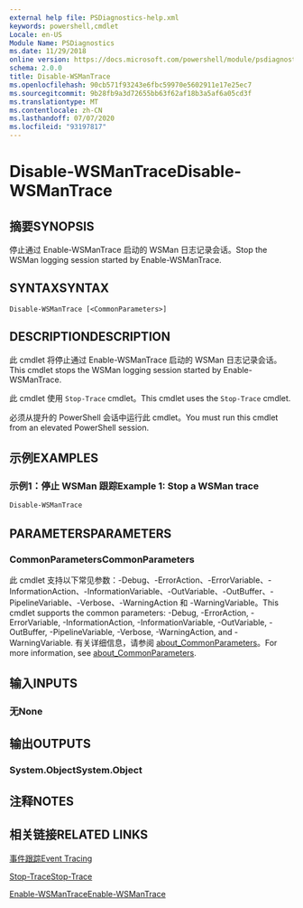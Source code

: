 ```yaml
---
external help file: PSDiagnostics-help.xml
keywords: powershell,cmdlet
Locale: en-US
Module Name: PSDiagnostics
ms.date: 11/29/2018
online version: https://docs.microsoft.com/powershell/module/psdiagnostics/disable-wsmantrace?view=powershell-5.1&WT.mc_id=ps-gethelp
schema: 2.0.0
title: Disable-WSManTrace
ms.openlocfilehash: 90cb571f93243e6fbc59970e5602911e17e25ec7
ms.sourcegitcommit: 9b28fb9a3d72655bb63f62af18b3a5af6a05cd3f
ms.translationtype: MT
ms.contentlocale: zh-CN
ms.lasthandoff: 07/07/2020
ms.locfileid: "93197817"
---
```

# <span data-ttu-id="aabe7-103">Disable-WSManTrace</span><span class="sxs-lookup"><span data-stu-id="aabe7-103">Disable-WSManTrace</span></span>

## <span data-ttu-id="aabe7-104">摘要</span><span class="sxs-lookup"><span data-stu-id="aabe7-104">SYNOPSIS</span></span>
<span data-ttu-id="aabe7-105">停止通过 Enable-WSManTrace 启动的 WSMan 日志记录会话。</span><span class="sxs-lookup"><span data-stu-id="aabe7-105">Stop the WSMan logging session started by Enable-WSManTrace.</span></span>

## <span data-ttu-id="aabe7-106">SYNTAX</span><span class="sxs-lookup"><span data-stu-id="aabe7-106">SYNTAX</span></span>

```
Disable-WSManTrace [<CommonParameters>]
```

## <span data-ttu-id="aabe7-107">DESCRIPTION</span><span class="sxs-lookup"><span data-stu-id="aabe7-107">DESCRIPTION</span></span>
<span data-ttu-id="aabe7-108">此 cmdlet 将停止通过 Enable-WSManTrace 启动的 WSMan 日志记录会话。</span><span class="sxs-lookup"><span data-stu-id="aabe7-108">This cmdlet stops the WSMan logging session started by Enable-WSManTrace.</span></span>

<span data-ttu-id="aabe7-109">此 cmdlet 使用 `Stop-Trace` cmdlet。</span><span class="sxs-lookup"><span data-stu-id="aabe7-109">This cmdlet uses the `Stop-Trace` cmdlet.</span></span>

<span data-ttu-id="aabe7-110">必须从提升的 PowerShell 会话中运行此 cmdlet。</span><span class="sxs-lookup"><span data-stu-id="aabe7-110">You must run this cmdlet from an elevated PowerShell session.</span></span>

## <span data-ttu-id="aabe7-111">示例</span><span class="sxs-lookup"><span data-stu-id="aabe7-111">EXAMPLES</span></span>

### <span data-ttu-id="aabe7-112">示例1：停止 WSMan 跟踪</span><span class="sxs-lookup"><span data-stu-id="aabe7-112">Example 1: Stop a WSMan trace</span></span>

```powershell
Disable-WSManTrace
```

## <span data-ttu-id="aabe7-113">PARAMETERS</span><span class="sxs-lookup"><span data-stu-id="aabe7-113">PARAMETERS</span></span>

### <span data-ttu-id="aabe7-114">CommonParameters</span><span class="sxs-lookup"><span data-stu-id="aabe7-114">CommonParameters</span></span>

<span data-ttu-id="aabe7-115">此 cmdlet 支持以下常见参数：-Debug、-ErrorAction、-ErrorVariable、-InformationAction、-InformationVariable、-OutVariable、-OutBuffer、-PipelineVariable、-Verbose、-WarningAction 和 -WarningVariable。</span><span class="sxs-lookup"><span data-stu-id="aabe7-115">This cmdlet supports the common parameters: -Debug, -ErrorAction, -ErrorVariable, -InformationAction, -InformationVariable, -OutVariable, -OutBuffer, -PipelineVariable, -Verbose, -WarningAction, and -WarningVariable.</span></span> <span data-ttu-id="aabe7-116">有关详细信息，请参阅 [about_CommonParameters](https://go.microsoft.com/fwlink/?LinkID=113216)。</span><span class="sxs-lookup"><span data-stu-id="aabe7-116">For more information, see [about_CommonParameters](https://go.microsoft.com/fwlink/?LinkID=113216).</span></span>

## <span data-ttu-id="aabe7-117">输入</span><span class="sxs-lookup"><span data-stu-id="aabe7-117">INPUTS</span></span>

### <span data-ttu-id="aabe7-118">无</span><span class="sxs-lookup"><span data-stu-id="aabe7-118">None</span></span>

## <span data-ttu-id="aabe7-119">输出</span><span class="sxs-lookup"><span data-stu-id="aabe7-119">OUTPUTS</span></span>

### <span data-ttu-id="aabe7-120">System.Object</span><span class="sxs-lookup"><span data-stu-id="aabe7-120">System.Object</span></span>

## <span data-ttu-id="aabe7-121">注释</span><span class="sxs-lookup"><span data-stu-id="aabe7-121">NOTES</span></span>

## <span data-ttu-id="aabe7-122">相关链接</span><span class="sxs-lookup"><span data-stu-id="aabe7-122">RELATED LINKS</span></span>

[<span data-ttu-id="aabe7-123">事件跟踪</span><span class="sxs-lookup"><span data-stu-id="aabe7-123">Event Tracing</span></span>](/windows/desktop/ETW/event-tracing-portal)

[<span data-ttu-id="aabe7-124">Stop-Trace</span><span class="sxs-lookup"><span data-stu-id="aabe7-124">Stop-Trace</span></span>](stop-trace.md)

[<span data-ttu-id="aabe7-125">Enable-WSManTrace</span><span class="sxs-lookup"><span data-stu-id="aabe7-125">Enable-WSManTrace</span></span>](Enable-WSManTrace.md)
